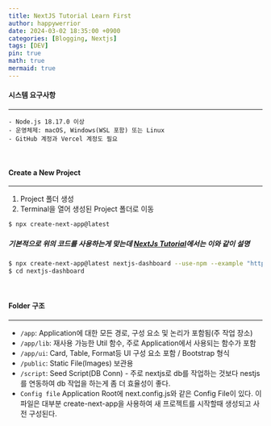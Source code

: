 ```yaml
---
title: NextJS Tutorial Learn First
author: happywerrior
date: 2024-03-02 18:35:00 +0900
categories: [Blogging, Nextjs]
tags: [DEV]
pin: true
math: true
mermaid: true
---
```


#### 시스템 요구사항
---

```text
- Node.js 18.17.0 이상
- 운영체제: macOS, Windows(WSL 포함) 또는 Linux
- GitHub 계정과 Vercel 계정도 필요
```
<br />

#### Create a New Project
---
1. Project 폴더 생성
2. Terminal을 열어 생성된 Project 폴더로 이동

```bash
$ npx create-next-app@latest
```

##### 기본적으로 위의 코드를 사용하는게 맞는데 [NextJs Tutorial](https://nextjs.org/docs/getting-started/installation)에서는 이와 같이 설명

```bash
$ npx create-next-app@latest nextjs-dashboard --use-npm --example "https://github.com/vercel/next-learn/tree/main/dashboard/starter-example"
$ cd nextjs-dashboard
```

<br />

#### Folder 구조
---
- `/app`: Application에 대한 모든 경로, 구성 요소 및 논리가 포함됨(주 작업 장소)
- `/app/lib`: 재사용 가능한 Util 함수, 주로 Application에서 사용되는 함수가 포함
- `/app/ui`: Card, Table, Format등 UI 구성 요소 포함 / Bootstrap 형식
- `/public`: Static File(Images) 보관용
- `/script`: Seed Script(DB Conn) - 주로 nextjs로 db를 작업하는 것보다 nestjs를 연동하여 db 작업을 하는게 좀 더 효율성이 좋다.
- `Config file` Application Root에 next.config.js와 같은 Config File이 있다. 이 파일은 대부분 create-next-app을 사용하여 새 프로젝트를 시작할때 생성되고 사전 구성된다.

<br />

